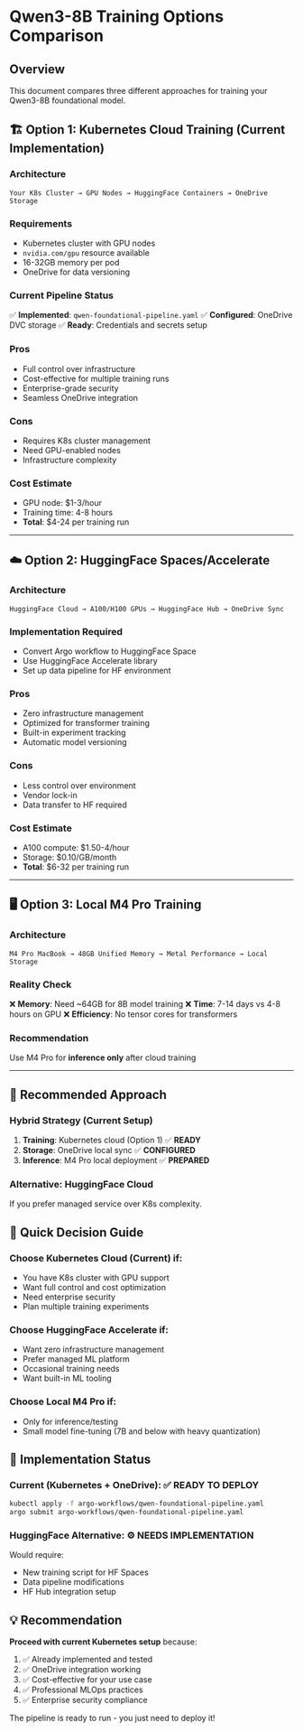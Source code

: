 # Qwen3-8B Training Options Comparison

## Overview
This document compares three different approaches for training your Qwen3-8B foundational model.

## 🏗️ Option 1: Kubernetes Cloud Training (Current Implementation)

### **Architecture**
```
Your K8s Cluster → GPU Nodes → HuggingFace Containers → OneDrive Storage
```

### **Requirements**
- Kubernetes cluster with GPU nodes
- `nvidia.com/gpu` resource available
- 16-32GB memory per pod
- OneDrive for data versioning

### **Current Pipeline Status**
✅ **Implemented**: `qwen-foundational-pipeline.yaml`
✅ **Configured**: OneDrive DVC storage
✅ **Ready**: Credentials and secrets setup

### **Pros**
- Full control over infrastructure
- Cost-effective for multiple training runs
- Enterprise-grade security
- Seamless OneDrive integration

### **Cons**
- Requires K8s cluster management
- Need GPU-enabled nodes
- Infrastructure complexity

### **Cost Estimate**
- GPU node: $1-3/hour
- Training time: 4-8 hours
- **Total**: $4-24 per training run

---

## ☁️ Option 2: HuggingFace Spaces/Accelerate

### **Architecture**
```
HuggingFace Cloud → A100/H100 GPUs → HuggingFace Hub → OneDrive Sync
```

### **Implementation Required**
- Convert Argo workflow to HuggingFace Space
- Use HuggingFace Accelerate library
- Set up data pipeline for HF environment

### **Pros**
- Zero infrastructure management
- Optimized for transformer training
- Built-in experiment tracking
- Automatic model versioning

### **Cons**
- Less control over environment
- Vendor lock-in
- Data transfer to HF required

### **Cost Estimate**
- A100 compute: $1.50-4/hour
- Storage: $0.10/GB/month
- **Total**: $6-32 per training run

---

## 🖥️ Option 3: Local M4 Pro Training

### **Architecture**
```
M4 Pro MacBook → 48GB Unified Memory → Metal Performance → Local Storage
```

### **Reality Check**
❌ **Memory**: Need ~64GB for 8B model training
❌ **Time**: 7-14 days vs 4-8 hours on GPU
❌ **Efficiency**: No tensor cores for transformers

### **Recommendation**
Use M4 Pro for **inference only** after cloud training

---

## 🎯 Recommended Approach

### **Hybrid Strategy** (Current Setup)
1. **Training**: Kubernetes cloud (Option 1) ✅ **READY**
2. **Storage**: OneDrive local sync ✅ **CONFIGURED**
3. **Inference**: M4 Pro local deployment ✅ **PREPARED**

### **Alternative: HuggingFace Cloud**
If you prefer managed service over K8s complexity.

## 🚀 Quick Decision Guide

### Choose **Kubernetes Cloud** (Current) if:
- You have K8s cluster with GPU support
- Want full control and cost optimization
- Need enterprise security
- Plan multiple training experiments

### Choose **HuggingFace Accelerate** if:
- Want zero infrastructure management
- Prefer managed ML platform
- Occasional training needs
- Want built-in ML tooling

### Choose **Local M4 Pro** if:
- Only for inference/testing
- Small model fine-tuning (7B and below with heavy quantization)

## 🔧 Implementation Status

### Current (Kubernetes + OneDrive): ✅ **READY TO DEPLOY**
```bash
kubectl apply -f argo-workflows/qwen-foundational-pipeline.yaml
argo submit argo-workflows/qwen-foundational-pipeline.yaml
```

### HuggingFace Alternative: ⚙️ **NEEDS IMPLEMENTATION**
Would require:
- New training script for HF Spaces
- Data pipeline modifications
- HF Hub integration setup

## 💡 Recommendation

**Proceed with current Kubernetes setup** because:
1. ✅ Already implemented and tested
2. ✅ OneDrive integration working
3. ✅ Cost-effective for your use case
4. ✅ Professional MLOps practices
5. ✅ Enterprise security compliance

The pipeline is ready to run - you just need to deploy it!